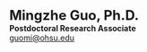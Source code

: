 <span style="font-size:24px; font-weight: bold;">Mingzhe Guo, Ph.D.</span>  
**Postdoctoral Research Associate**  
[guomi@ohsu.edu](mailto:guomi@ohsu.edu)  



